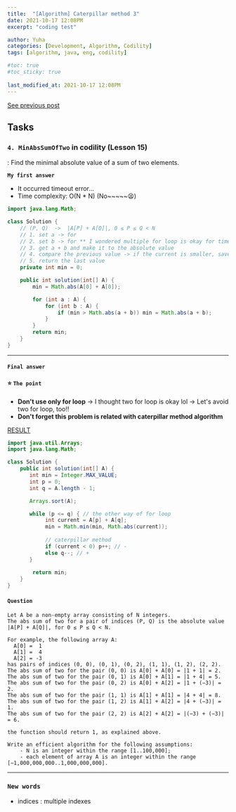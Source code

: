 ```yaml
---
title:  "[Algorithm] Caterpillar method 3"
date: 2021-10-17 12:08PM
excerpt: "coding test"

author: Yuha
categories: [Development, Algorithm, Codility]
tags: [algorithm, java, eng, codility]

#toc: true
#toc_sticky: true
 
last_modified_at: 2021-10-17 12:08PM
---
```

[See previous post](https://uzzing.github.io/posts/algorithm-caterpillar2/)

## Tasks
### `4. MinAbsSumOfTwo` in codility (Lesson 15)
: Find the minimal absolute value of a sum of two elements.

**`My first answer`** 
- It occurred timeout error...
- Time complexity: O(N * N) (No~~~~~😫)

```java
import java.lang.Math;

class Solution {
    // (P, Q)  ->  |A[P] + A[Q]|, 0 ≤ P ≤ Q < N
    // 1. set a -> for
    // 2. set b -> for ** I wondered multiple for loop is okay for time complexity?
    // 3. get a + b and make it to the absolute value 
    // 4. compare the previous value -> if the current is smaller, save to variable
    // 5. return the last value
    private int min = 0;

    public int solution(int[] A) {
        min = Math.abs(A[0] + A[0]);

        for (int a : A) {
            for (int b : A) {
                if (min > Math.abs(a + b)) min = Math.abs(a + b);
            }
        }
        return min;
    }
}
```
---

#### **`Final answer`** 
#### ⭐️ `The point`
- **Don't use only for loop** 
-> I thought two for loop is okay lol
-> Let's avoid two for loop, too!!
- **Don't forget this problem is related with caterpillar method algorithm**

[RESULT](https://app.codility.com/demo/results/trainingGYFDTC-X7D/)

```java
import java.util.Arrays;
import java.lang.Math;

class Solution {
    public int solution(int[] A) {
       int min = Integer.MAX_VALUE;
       int p = 0;
       int q = A.length - 1;

       Arrays.sort(A);

       while (p <= q) { // the other way of for loop
            int current = A[p] + A[q];
            min = Math.min(min, Math.abs(current));
            
            // caterpillar method
            if (current < 0) p++; // -
            else q--; // +
       }
    
        return min;
    }
}
```

#### `Question`
```
Let A be a non-empty array consisting of N integers.
The abs sum of two for a pair of indices (P, Q) is the absolute value |A[P] + A[Q]|, for 0 ≤ P ≤ Q < N.

For example, the following array A:
  A[0] =  1
  A[1] =  4
  A[2] = -3
has pairs of indices (0, 0), (0, 1), (0, 2), (1, 1), (1, 2), (2, 2). 
The abs sum of two for the pair (0, 0) is A[0] + A[0] = |1 + 1| = 2. 
The abs sum of two for the pair (0, 1) is A[0] + A[1] = |1 + 4| = 5. 
The abs sum of two for the pair (0, 2) is A[0] + A[2] = |1 + (−3)| = 2. 
The abs sum of two for the pair (1, 1) is A[1] + A[1] = |4 + 4| = 8. 
The abs sum of two for the pair (1, 2) is A[1] + A[2] = |4 + (−3)| = 1. 
The abs sum of two for the pair (2, 2) is A[2] + A[2] = |(−3) + (−3)| = 6.

the function should return 1, as explained above.

Write an efficient algorithm for the following assumptions:
    - N is an integer within the range [1..100,000];
    - each element of array A is an integer within the range [−1,000,000,000..1,000,000,000].
```

---
### `New words`
- indices : multiple indexes

